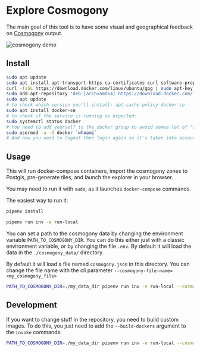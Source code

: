 # Explore Cosmogony

The main goal of this tool is to have some visual and geographical feedback on [Cosmogony](https://github.com/osm-without-borders/cosmogony) output.

![cosmogony demo](./demo.gif)

## Install

```bash
sudo apt update
sudo apt install apt-transport-https ca-certificates curl software-properties-common
curl -fsSL https://download.docker.com/linux/ubuntu/gpg | sudo apt-key add -
sudo add-apt-repository "deb [arch=amd64] https://download.docker.com/linux/ubuntu bionic stable"
sudo apt update
# to check which version you'll install: apt-cache policy docker-ce
sudo apt install docker-ce
# to check if the service is running as expected:
sudo systemctl status docker
# You need to add yourself to the docker group to avoid somea lot of "sudo":
sudo usermod -a -G docker `whoami`
# And now you need to logout then login again so it's taken into account!
```

## Usage

This will run docker-compose containers, import the cosmogony zones to
Postgis, pre-generate tiles, and launch the explorer in your browser.

You may need to run it with `sudo`, as it launches `docker-compose` commands.  

The easiest way to run it:

```bash
pipenv install
```

```bash
pipenv run inv -e run-local
```

You can set a path to the cosmogony data by changing the environment variable `PATH_TO_COSMOGONY_DIR`.
You can do this either just with a classic environment variable, or by changing the file `.env`.
By default it will load the data in the `./cosmogony_data/` directory.

By default it will load a file named `cosmogony.json` in this directory. You can change the file name with the cli parameter `--cosmogony-file-name=<my_cosmogony_file>`

```bash
PATH_TO_COSMOGONY_DIR=./my_data_dir pipenv run inv -e run-local --cosmogony-file-name=cosmo_lux.json
```

## Development

If you want to change stuff in the repository, you need to build custom images.
To do this, you just need to add the `--build-dockers` argument to the `invoke` commands:

```bash
PATH_TO_COSMOGONY_DIR=./my_data_dir pipenv run inv -e run-local --cosmogony-file-name=cosmo_lux.json --build-dockers
```
